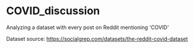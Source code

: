 # COVID_discussion
Analyzing a dataset with every post on Reddit mentioning 'COVID'

Dataset source: https://socialgrep.com/datasets/the-reddit-covid-dataset

